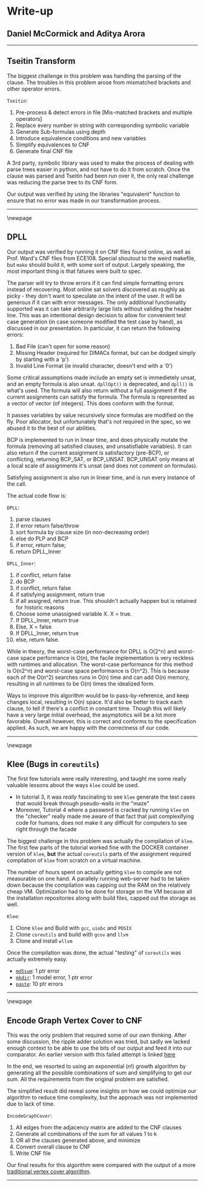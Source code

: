 # Write-up

## Daniel McCormick and Aditya Arora

---

## Tseitin Transform
The biggest challenge in this problem was handling the parsing of the clause.
The troubles in this problem arose from mismatched brackets and other operator errors.

`Tseitin`:

1. Pre-process & detect errors in file [Mis-matched brackets and multiple operators]
2. Replace every number in string with corresponding symbolic variable
3. Generate Sub-formulas using depth
4. Introduce equivalence conditions and new variables
4. Simplify equivalences to CNF
5. Generate final CNF file

A 3rd party, symbolic library was used to make the process of dealing with parse trees easier in python, and not have to do it from scratch. Once the clause was parsed and Tseitin had been run over it, the only real challenge was reducing the parse tree to its CNF form.

Our output was verified by using the libraries "equivalent" function to ensure that no error was made in our transformation process.

---

\newpage

## DPLL

Our output was verified by running it on CNF files found online, as well as Prof. Ward's CNF files from ECE108. Special shoutout to the weird makefile, but `make` should build it, with some sort of output. Largely speaking, the most important thing is that fatures were built to spec.

The parser will try to throw errors if it can find simple formatting errors instead of recovering. Most online sat solvers discovered as roughly as picky - they don't want to speculate on the intent of the user. It will be generous if it can with error messages. The only additional functionality supported was it can take arbitrarily large lists without validing the header line. This was an intentional design decision to allow for convenient test case generation (in case someone modified the test case by hand), as discussed in our presentation. In particular, it can return the following errors:

1. Bad File (can't open for some reason)  
2. Missing Header (required for DIMACs format, but can be dodged simply by starting with a 'p')  
3. Invalid Line Format (ie invalid character, doesn't end with a '0')

Some critical assumptions made include an empty set is immedietely unsat, and an empty formula is also unsat. `dpllOpt()` is deprecated, and `dpll()` is what's used. The formula will also return without a full assignment if the current assignments can satisfy the formula. The formula is represented as a vector of vector (of integers). This does conform with the format. 

It passes variables by value recursively since formulas are modified on the fly. Poor allocator, but unfortunately that's not required in the spec, so we abused it to the best of our abilities.

BCP is implemented to run in linear time, and does physically mutate the formula (removing all satisfied clauses, and unsatisfiable variables). It can also return if the current assignment is satisfactory (pre-BCP), or conflicting, returning BCP_SAT, or BCP_UNSAT. BCP_UNSAT only means at a local scale of assignments it's unsat (and does not comment on formulas).

Satisfying assignment is also run in linear time, and is run every instance of the call.

The actual code flow is:

`DPLL`:

1. parse clauses
2. if error return false/throw
3. sort formula by clause size (in non-decreasing order)
4. else do PLP and BCP
5. if error, return false;
6. return DPLL_Inner

`DPLL_Inner`:

1. if conflict, return false
2. do BCP
3. if conflict, return false
4. if satisfying assignment, return true
5. if all assigned, return true. This shouldn't actually happen but is retained for historic reasons
6. Choose some unassigned variable X. X = true.
7. If DPLL_Inner, return true
8. Else, X = false
9. If DPLL_Inner, return true
10. else, return false.

While in theory, the worst-case performance for DPLL is O(2^n) and worst-case space performance is O(n), the facile implementation is very reckless with runtimes and allocation. The worst-case performance for this method is O(n2^n) and worst-case space performance is O(n^2). This is because each of the O(n^2) searches runs in O(n) time and can add O(n) memory, resulting in all runtimes to be O(n) times the idealized form. 

Ways to improve this algorithm would be to pass-by-reference, and keep changes local, resulting in O(n) space. It'd also be better to track each clause, to tell if there's a conflict in constant time. Though this will likely have a very large initial overhead, the asymptotics will be a lot more favorable. Overall however, this is correct and conforms to the specification applied. As such, we are happy with the correctness of our code.

---



\newpage

## Klee (Bugs in `coreutils`)
The first few tutorials were really interesting, and taught me some really valuable lessons about the ways `klee` could be used.

- In tutorial 3, it was *really* fascinating to see `klee` generate the test cases that would break through pseudo-walls in the "maze"
- Moreover, Tutorial 4 where a password is cracked by running `klee` on the "checker" really made me aware of that fact that just complexifying code for humans, does not make it any difficult for computers to see right through the facade

The biggest challenge in this problem was actually the compilation of `klee`. The first few parts of the tutorial worked fine with the DOCKER container version of `klee`, **but** the actual `coreutils` parts of the assignment required compilation of `klee` from scratch on a virtual machine.

The number of hours spent on actually getting `klee` to compile are not measurable on one hand. A parallely running web-server had to be taken down because the compilation was capping out the RAM on the relatively cheap VM. Optimization had to be done for storage on the VM because all the installation repositories along with build files, capped out the storage as well.

`Klee`:

1. Clone `klee` and Build with `gcc`, `uiobc` and `POSIX`
2. Clone `coreutils` and build with `gcov` and `llvm`
3. Clone and install `wllvm`

Once the compilation was done, the actual "testing" of `coreutils` was actually extremely easy.

- [`md5sum`](https://github.com/arora-aditya/ECE208/tree/master/Klee/Results/md5sum): 1 ptr error
- [`mkdir`](https://github.com/arora-aditya/ECE208/tree/master/Klee/Results/mkdir): 1 model error, 1 ptr error
- [`paste`](https://github.com/arora-aditya/ECE208/tree/master/Klee/Results/paste): 10 ptr errors


---

\newpage

## Encode Graph Vertex Cover to CNF
This was the only problem that required some of our own thinking. After some discussion, the ripple adder solution was tried, but sadly we lacked enough context to be able to use the bits of our output and feed it into our comparator. An earlier version with this failed attempt is linked [here](https://github.com/arora-aditya/ECE208/blob/master/GraphCover/GraphCover_failed_adder_comparator.ipynb)

In the end, we resorted to using an exponential ($n!$) growth algorithm by generating all the possible combinations of sum and simplifying to get our sum. All the requirements from the original problem are satisfied.

The simplified result did reveal some insights on how we could optimize our algorithm to reduce time complexity, but the approach was not implemented due to lack of time.

`EncodeGraphCover`:

1. All edges from the adjacency matrix are added to the CNF clauses
2. Generate all combinations of the sum for all values 1 to k
3. OR all the clauses generated above, and minimize
4. Convert overall clause to CNF
5. Write CNF file

Our final results for this algorithm were compared with the output of a more [traditional vertex cover algorithm](https://github.com/arora-aditya/ECE208/blob/master/GraphCover/min_graph_cover.py).

---
